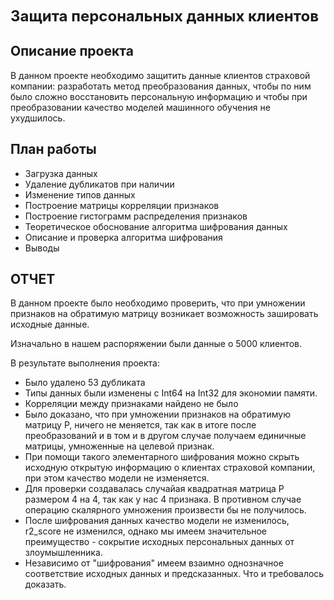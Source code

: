 <font size=5><b>Защита персональных данных клиентов</b></font>

<h2> Описание проекта <a class="tocSkip"></h2>

В данном проекте необходимо защитить данные клиентов страховой компании: разработать метод преобразования данных, чтобы по ним было сложно восстановить персональную информацию и чтобы при преобразовании качество моделей машинного обучения не ухудшилось.

 <h2> План работы <a class="tocSkip"></h2> 

 - Загрузка данных 
 - Удаление дубликатов при наличии
 - Изменение типов данных 
 - Построение матрицы корреляции признаков
 - Построение гистограмм распределения признаков
 - Теоретическое обоснование алгоритма шифрования данных
 - Описание и проверка алгоритма шифрования
 - Выводы


<h2> ОТЧЕТ <a class="tocSkip"></h2>


В данном проекте было необходимо проверить, что при умножении признаков на обратимую матрицу возникает возможность зашировать исходные данные.

Изначально в нашем распоряжении были данные о 5000 клиентов.

В результате выполнения проекта:
- Было удалено 53 дубликата
- Типы данных были изменены с Int64 на Int32 для экономии памяти. 
- Корреляции между признаками найдено не было
- Было доказано, что при умножении признаков на обратимую матрицу P, ничего не меняется, так как в итоге после преобразований и в том и в другом случае получаем единичные матрицы, умноженные на целевой признак. 
- При помощи такого элементарного шифрования можно скрыть исходную открытую информацию о клиентах страховой компании, при этом качество модели не изменяется.
- Для проверки создавалась случайая квадратная матрица P размером 4 на 4, так как у нас 4 признака. В противном случае операцию скалярного умножения произвести бы не получилось.
- После шифрования данных качество модели не изменилось, r2_score не изменился, однако мы имеем значительное преимущество - сокрытие исходных персональных данных от злоумышленника.
- Независимо от "шифрования" имеем взаимно однозначное соответствие исходных данных и предсказанных. Что и требовалось доказать. 
